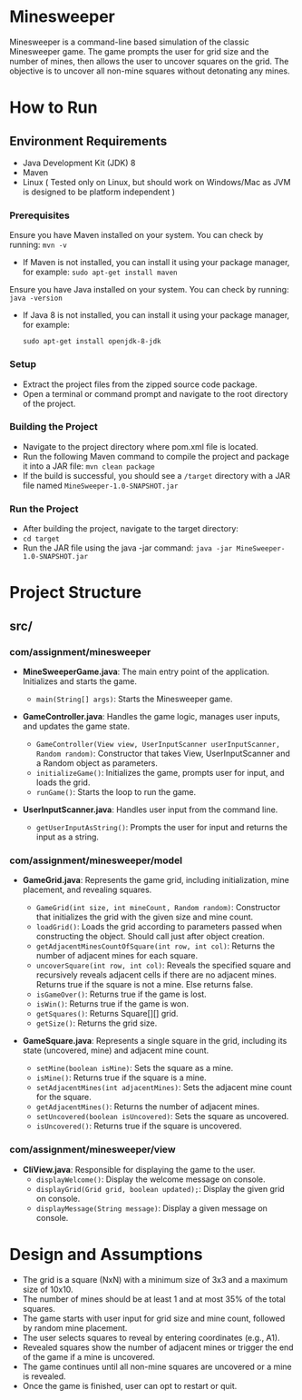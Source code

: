 # Minesweeper

Minesweeper is a command-line based simulation of the classic Minesweeper game. The game prompts the user for grid size and the number of mines, then allows the user to uncover squares on the grid. The objective is to uncover all non-mine squares without detonating any mines.

# How to Run

## Environment Requirements
- Java Development Kit (JDK) 8
- Maven
- Linux ( Tested only on Linux, but should work on Windows/Mac as JVM is designed to be platform independent )

### Prerequisites
Ensure you have Maven installed on your system. You can check by running: `mvn -v`
- If Maven is not installed, you can install it using your package manager, for example:
  `sudo apt-get install maven`

Ensure you have Java installed on your system. You can check by running: `java -version`
- If Java 8 is not installed, you can install it using your package manager, for example:

  `sudo apt-get install openjdk-8-jdk`

### Setup
- Extract the project files from the zipped source code package.
- Open a terminal or command prompt and navigate to the root directory of the project.

### Building the Project
- Navigate to the project directory where pom.xml file is located.
- Run the following Maven command to compile the project and package it into a JAR file:
  `mvn clean package`
- If the build is successful, you should see a `/target` directory with a JAR file named `MineSweeper-1.0-SNAPSHOT.jar`


### Run the Project
- After building the project, navigate to the target directory:
- `cd target`
- Run the JAR file using the java -jar command: `java -jar MineSweeper-1.0-SNAPSHOT.jar`


# Project Structure

## src/
### com/assignment/minesweeper
- **MineSweeperGame.java**: The main entry point of the application. Initializes and starts the game.
  - `main(String[] args)`: Starts the Minesweeper game.


- **GameController.java**: Handles the game logic, manages user inputs, and updates the game state.
  - `GameController(View view, UserInputScanner userInputScanner, Random random)`: Constructor that takes View, UserInputScanner and a Random object as parameters.
  - `initializeGame()`: Initializes the game, prompts user for input, and loads the grid.
  - `runGame()`: Starts the loop to run the game.


- **UserInputScanner.java**: Handles user input from the command line.
   - `getUserInputAsString()`: Prompts the user for input and returns the input as a string.

### com/assignment/minesweeper/model
- **GameGrid.java**: Represents the game grid, including initialization, mine placement, and revealing squares.
  - `GameGrid(int size, int mineCount, Random random)`: Constructor that initializes the grid with the given size and mine count.
  - `loadGrid()`: Loads the grid according to parameters passed when constructing the object. Should call just after object creation.
  - `getAdjacentMinesCountOfSquare(int row, int col)`: Returns the number of adjacent mines for each square.
  - `uncoverSquare(int row, int col)`: Reveals the specified square and recursively reveals adjacent cells if there are no adjacent mines. Returns true if the square is not a mine. Else returns false.
  - `isGameOver()`: Returns true if the game is lost.
  - `isWin()`: Returns true if the game is won.
  - `getSquares()`: Returns Square[][] grid.
  - `getSize()`: Returns the grid size.

   

- **GameSquare.java**: Represents a single square in the grid, including its state (uncovered, mine) and adjacent mine count.
   - `setMine(boolean isMine)`: Sets the square as a mine.
   - `isMine()`: Returns true if the square is a mine.
   - `setAdjacentMines(int adjacentMines)`: Sets the adjacent mine count for the square.
   - `getAdjacentMines()`: Returns the number of adjacent mines.
   - `setUncovered(boolean isUncovered)`: Sets the square as uncovered.
   - `isUncovered()`: Returns true if the square is uncovered.

   

### com/assignment/minesweeper/view
- **CliView.java**: Responsible for displaying the game to the user.
   - `displayWelcome()`: Display the welcome message on console.
   - `displayGrid(Grid grid, boolean updated);`: Display the given grid on console.
   - `displayMessage(String message)`: Display a given message on console.


# Design and Assumptions
- The grid is a square (NxN) with a minimum size of 3x3 and a maximum size of 10x10.
- The number of mines should be at least 1 and at most 35% of the total squares.
- The game starts with user input for grid size and mine count, followed by random mine placement.
- The user selects squares to reveal by entering coordinates (e.g., A1).
- Revealed squares show the number of adjacent mines or trigger the end of the game if a mine is uncovered.
- The game continues until all non-mine squares are uncovered or a mine is revealed.
- Once the game is finished, user can opt to restart or quit.

